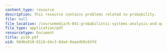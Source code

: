 ```yaml
---
content_type: resource
description: This resource contains problems related to probability.
file: null
file_location: /coursemedia/6-041-probabilistic-systems-analysis-and-applied-probability-spring-2006/98d6e910811664c38da40aaedb9c63fd_ps10.pdf
file_type: application/pdf
resourcetype: Document
title: ps10.pdf
uid: 98d6e910-8116-64c3-8da4-0aaedb9c63fd
---
```

